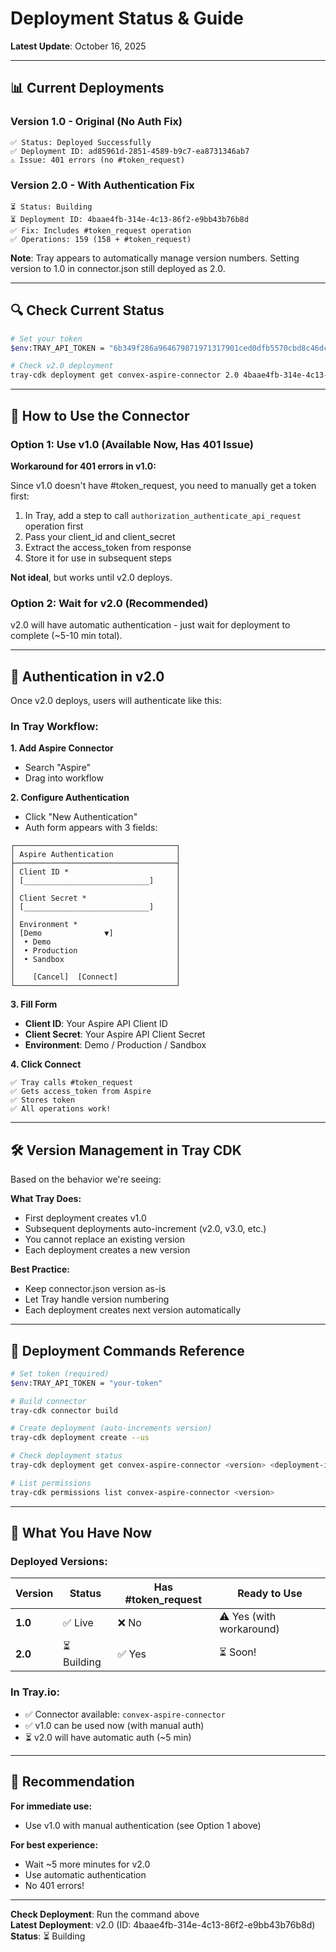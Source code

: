 # Deployment Status & Guide

**Latest Update**: October 16, 2025

---

## 📊 **Current Deployments**

### Version 1.0 - Original (No Auth Fix)
```
✅ Status: Deployed Successfully
✅ Deployment ID: ad85961d-2851-4589-b9c7-ea8731346ab7
⚠️ Issue: 401 errors (no #token_request)
```

### Version 2.0 - With Authentication Fix
```
⏳ Status: Building
⏳ Deployment ID: 4baae4fb-314e-4c13-86f2-e9bb43b76b8d
✅ Fix: Includes #token_request operation
✅ Operations: 159 (158 + #token_request)
```

**Note**: Tray appears to automatically manage version numbers. Setting version to 1.0 in connector.json still deployed as 2.0.

---

## 🔍 **Check Current Status**

```bash
# Set your token
$env:TRAY_API_TOKEN = "6b349f286a964679871971317901ced0dfb5570cbd8c46dca6fdbeddc0e5ede2"

# Check v2.0 deployment
tray-cdk deployment get convex-aspire-connector 2.0 4baae4fb-314e-4c13-86f2-e9bb43b76b8d --us
```

---

## 🎯 **How to Use the Connector**

### Option 1: Use v1.0 (Available Now, Has 401 Issue)

**Workaround for 401 errors in v1.0:**

Since v1.0 doesn't have #token_request, you need to manually get a token first:

1. In Tray, add a step to call `authorization_authenticate_api_request` operation first
2. Pass your client_id and client_secret
3. Extract the access_token from response
4. Store it for use in subsequent steps

**Not ideal**, but works until v2.0 deploys.

### Option 2: Wait for v2.0 (Recommended)

v2.0 will have automatic authentication - just wait for deployment to complete (~5-10 min total).

---

## 🔐 **Authentication in v2.0**

Once v2.0 deploys, users will authenticate like this:

### In Tray Workflow:

**1. Add Aspire Connector**
- Search "Aspire"
- Drag into workflow

**2. Configure Authentication**
- Click "New Authentication"
- Auth form appears with 3 fields:

```
┌────────────────────────────────────┐
│ Aspire Authentication              │
├────────────────────────────────────┤
│ Client ID *                        │
│ [____________________________]     │
│                                    │
│ Client Secret *                    │
│ [____________________________]     │
│                                    │
│ Environment *                      │
│ [Demo              ▼]              │
│  • Demo                            │
│  • Production                      │
│  • Sandbox                         │
│                                    │
│    [Cancel]  [Connect]             │
└────────────────────────────────────┘
```

**3. Fill Form**
- **Client ID**: Your Aspire API Client ID
- **Client Secret**: Your Aspire API Client Secret  
- **Environment**: Demo / Production / Sandbox

**4. Click Connect**
```
✅ Tray calls #token_request
✅ Gets access_token from Aspire
✅ Stores token
✅ All operations work!
```

---

## 🛠️ **Version Management in Tray CDK**

Based on the behavior we're seeing:

**What Tray Does:**
- First deployment creates v1.0
- Subsequent deployments auto-increment (v2.0, v3.0, etc.)
- You cannot replace an existing version
- Each deployment creates a new version

**Best Practice:**
- Keep connector.json version as-is
- Let Tray handle version numbering
- Each deployment creates next version automatically

---

## 📝 **Deployment Commands Reference**

```bash
# Set token (required)
$env:TRAY_API_TOKEN = "your-token"

# Build connector
tray-cdk connector build

# Create deployment (auto-increments version)
tray-cdk deployment create --us

# Check deployment status
tray-cdk deployment get convex-aspire-connector <version> <deployment-id> --us

# List permissions
tray-cdk permissions list convex-aspire-connector <version>
```

---

## 🎉 **What You Have Now**

### Deployed Versions:

| Version | Status | Has #token_request | Ready to Use |
|---------|--------|-------------------|--------------|
| **1.0** | ✅ Live | ❌ No | ⚠️ Yes (with workaround) |
| **2.0** | ⏳ Building | ✅ Yes | ⏳ Soon! |

### In Tray.io:

- ✅ Connector available: `convex-aspire-connector`
- ✅ v1.0 can be used now (with manual auth)
- ⏳ v2.0 will have automatic auth (~5 min)

---

## 🚀 **Recommendation**

**For immediate use:**
- Use v1.0 with manual authentication (see Option 1 above)

**For best experience:**
- Wait ~5 more minutes for v2.0
- Use automatic authentication
- No 401 errors!

---

**Check Deployment**: Run the command above  
**Latest Deployment**: v2.0 (ID: 4baae4fb-314e-4c13-86f2-e9bb43b76b8d)  
**Status**: ⏳ Building


